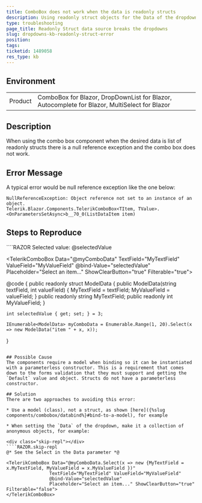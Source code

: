 ```yaml
---
title: ComboBox does not work when the data is readonly structs
description: Using readonly struct objects for the Data of the dropdowns causes errors
type: troubleshooting
page_title: Readonly Struct data source breaks the dropdowns
slug: dropdowns-kb-readonly-struct-error
position: 
tags: 
ticketid: 1489058
res_type: kb
---
```


## Environment
<table>
	<tbody>
		<tr>
			<td>Product</td>
			<td>ComboBox for Blazor, DropDownList for Blazor, Autocomplete for Blazor, MultiSelect for Blazor</td>
		</tr>
	</tbody>
</table>


## Description
When using the combo box component when the desired data is list of readonly structs there is a null reference exception and the combo box does not work.

## Error Message
A typical error would be null reference exception like the one below:

````C#.skip-repl
NullReferenceException: Object reference not set to an instance of an object.
Telerik.Blazor.Components.TelerikComboBox<TItem, TValue>.<OnParametersSetAsync>b__70_0(ListDataItem item)
````

## Steps to Reproduce

<div class="skip-repl"></div>
````RAZOR
Selected value: @selectedValue
<br />

<TelerikComboBox Data="@myComboData" TextField="MyTextField" ValueField="MyValueField" @bind-Value="selectedValue"
                 Placeholder="Select an item..." ShowClearButton="true" Filterable="true">
</TelerikComboBox>

@code {
    public readonly struct ModelData
    {
        public ModelData(string textField, int valueField)
        {
            MyTextField = textField;
            MyValueField = valueField;
        }
        public readonly string MyTextField;
        public readonly int MyValueField;
    }

    int selectedValue { get; set; } = 3;

    IEnumerable<ModelData> myComboData = Enumerable.Range(1, 20).Select(x => new ModelData("item " + x, x));
}
````

## Possible Cause
The components require a model when binding so it can be instantiated with a parameterless constructor. This is a requirement that comes down to the forms validation that they must support and getting the `Default` value and object. Structs do not have a parameterless constructor.

## Solution
There are two approaches to avoiding this error:

* Use a model (class), not a struct, as shown [here]({%slug components/combobox/databind%}#bind-to-a-model), for example

* When setting the `Data` of the dropdown, make it a collection of anonymous objects, for example:

<div class="skip-repl"></div>
````RAZOR.skip-repl
@* See the Select in the Data parameter *@

<TelerikComboBox Data="@myComboData.Select(x => new {MyTextField = x.MyTextField, MyValueField = x.MyValueField })" 
                TextField="MyTextField" ValueField="MyValueField" 
                @bind-Value="selectedValue"
                Placeholder="Select an item..." ShowClearButton="true" Filterable="false">
</TelerikComboBox>
````

